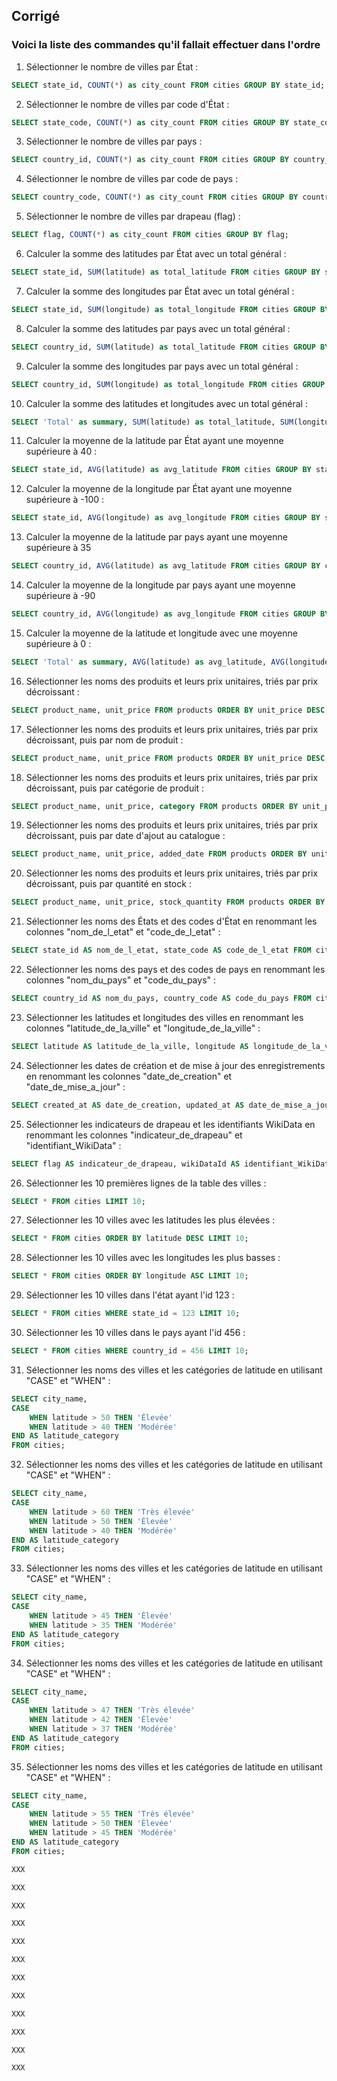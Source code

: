 ## Corrigé

### Voici la liste des commandes qu'il fallait effectuer dans l'ordre

1. Sélectionner le nombre de villes par État :
```sql
SELECT state_id, COUNT(*) as city_count FROM cities GROUP BY state_id;
```

2. Sélectionner le nombre de villes par code d'État :
```sql
SELECT state_code, COUNT(*) as city_count FROM cities GROUP BY state_code;
```

3. Sélectionner le nombre de villes par pays :
```sql
SELECT country_id, COUNT(*) as city_count FROM cities GROUP BY country_id;
```

4. Sélectionner le nombre de villes par code de pays :
```sql
SELECT country_code, COUNT(*) as city_count FROM cities GROUP BY country_code;
```

5. Sélectionner le nombre de villes par drapeau (flag) :
```sql
SELECT flag, COUNT(*) as city_count FROM cities GROUP BY flag;
```

6. Calculer la somme des latitudes par État avec un total général :
```sql
SELECT state_id, SUM(latitude) as total_latitude FROM cities GROUP BY state_id WITH ROLLUP;
```

7. Calculer la somme des longitudes par État avec un total général :
```sql
SELECT state_id, SUM(longitude) as total_longitude FROM cities GROUP BY state_id WITH ROLLUP;
```

8. Calculer la somme des latitudes par pays avec un total général :
```sql
SELECT country_id, SUM(latitude) as total_latitude FROM cities GROUP BY country_id WITH ROLLUP;
```

9. Calculer la somme des longitudes par pays avec un total général :
```sql
SELECT country_id, SUM(longitude) as total_longitude FROM cities GROUP BY country_id WITH ROLLUP; 
```

10. Calculer la somme des latitudes et longitudes avec un total général :
```sql
SELECT 'Total' as summary, SUM(latitude) as total_latitude, SUM(longitude) as total_longitude FROM cities;
```

11. Calculer la moyenne de la latitude par État ayant une moyenne supérieure à 40 :
```sql
SELECT state_id, AVG(latitude) as avg_latitude FROM cities GROUP BY state_id HAVING AVG(latitude) > 40;
```

12. Calculer la moyenne de la longitude par État ayant une moyenne supérieure à -100 :
```sql
SELECT state_id, AVG(longitude) as avg_longitude FROM cities GROUP BY state_id HAVING AVG(longitude) > -100;
```

13. Calculer la moyenne de la latitude par pays ayant une moyenne supérieure à 35
```sql
SELECT country_id, AVG(latitude) as avg_latitude FROM cities GROUP BY country_id HAVING AVG(latitude) > 35;
```

14. Calculer la moyenne de la longitude par pays ayant une moyenne supérieure à -90
```sql
SELECT country_id, AVG(longitude) as avg_longitude FROM cities GROUP BY country_id HAVING AVG(longitude) > -90;
```

15. Calculer la moyenne de la latitude et longitude avec une moyenne supérieure à 0 :
```sql
SELECT 'Total' as summary, AVG(latitude) as avg_latitude, AVG(longitude) as avg_longitude FROM cities HAVING AVG(latitude) > 0;
```

16. Sélectionner les noms des produits et leurs prix unitaires, triés par prix décroissant :
```sql
SELECT product_name, unit_price FROM products ORDER BY unit_price DESC;
```

17. Sélectionner les noms des produits et leurs prix unitaires, triés par prix décroissant, puis par nom de produit :
```sql
SELECT product_name, unit_price FROM products ORDER BY unit_price DESC, product_name;
```

18. Sélectionner les noms des produits et leurs prix unitaires, triés par prix décroissant, puis par catégorie de produit :
```sql
SELECT product_name, unit_price, category FROM products ORDER BY unit_price DESC, category;
```

19. Sélectionner les noms des produits et leurs prix unitaires, triés par prix décroissant, puis par date d'ajout au catalogue :
```sql
SELECT product_name, unit_price, added_date FROM products ORDER BY unit_price DESC, added_date;
```

20. Sélectionner les noms des produits et leurs prix unitaires, triés par prix décroissant, puis par quantité en stock :
```sql
SELECT product_name, unit_price, stock_quantity FROM products ORDER BY unit_price DESC, stock_quantity;
```

21. Sélectionner les noms des États et des codes d'État en renommant les colonnes "nom_de_l_etat" et "code_de_l_etat" :
```sql
SELECT state_id AS nom_de_l_etat, state_code AS code_de_l_etat FROM cities;
```

22. Sélectionner les noms des pays et des codes de pays en renommant les colonnes "nom_du_pays" et "code_du_pays" :
```sql
SELECT country_id AS nom_du_pays, country_code AS code_du_pays FROM cities;
```

23. Sélectionner les latitudes et longitudes des villes en renommant les colonnes "latitude_de_la_ville" et "longitude_de_la_ville" :
```sql
SELECT latitude AS latitude_de_la_ville, longitude AS longitude_de_la_ville FROM cities;
```

24. Sélectionner les dates de création et de mise à jour des enregistrements en renommant les colonnes "date_de_creation" et "date_de_mise_a_jour" :
```sql
SELECT created_at AS date_de_creation, updated_at AS date_de_mise_a_jour FROM cities;
```

25. Sélectionner les indicateurs de drapeau et les identifiants WikiData en renommant les colonnes "indicateur_de_drapeau" et "identifiant_WikiData" :
```sql
SELECT flag AS indicateur_de_drapeau, wikiDataId AS identifiant_WikiData FROM cities;
```

26. Sélectionner les 10 premières lignes de la table des villes :
```sql
SELECT * FROM cities LIMIT 10;
```

27. Sélectionner les 10 villes avec les latitudes les plus élevées :
```sql
SELECT * FROM cities ORDER BY latitude DESC LIMIT 10;
```

28. Sélectionner les 10 villes avec les longitudes les plus basses :
```sql
SELECT * FROM cities ORDER BY longitude ASC LIMIT 10;
```

29. Sélectionner les 10 villes dans l'état ayant l'id 123 :
```sql
SELECT * FROM cities WHERE state_id = 123 LIMIT 10;
```

30. Sélectionner les 10 villes dans le pays ayant l'id 456 :
```sql
SELECT * FROM cities WHERE country_id = 456 LIMIT 10;
```

31. Sélectionner les noms des villes et les catégories de latitude en utilisant "CASE" et "WHEN" :
```sql
SELECT city_name, 
CASE 
    WHEN latitude > 50 THEN 'Élevée'
    WHEN latitude > 40 THEN 'Modérée'
END AS latitude_category
FROM cities;
```

32. Sélectionner les noms des villes et les catégories de latitude en utilisant "CASE" et "WHEN" :
```sql
SELECT city_name, 
CASE 
    WHEN latitude > 60 THEN 'Très élevée'
    WHEN latitude > 50 THEN 'Élevée'
    WHEN latitude > 40 THEN 'Modérée'
END AS latitude_category
FROM cities;
```

33. Sélectionner les noms des villes et les catégories de latitude en utilisant "CASE" et "WHEN" :
```sql
SELECT city_name, 
CASE 
    WHEN latitude > 45 THEN 'Élevée'
    WHEN latitude > 35 THEN 'Modérée'
END AS latitude_category
FROM cities;
```

34. Sélectionner les noms des villes et les catégories de latitude en utilisant "CASE" et "WHEN" :
```sql
SELECT city_name, 
CASE 
    WHEN latitude > 47 THEN 'Très élevée'
    WHEN latitude > 42 THEN 'Élevée'
    WHEN latitude > 37 THEN 'Modérée'
END AS latitude_category
FROM cities;
```

35. Sélectionner les noms des villes et les catégories de latitude en utilisant "CASE" et "WHEN" :
```sql
SELECT city_name, 
CASE 
    WHEN latitude > 55 THEN 'Très élevée'
    WHEN latitude > 50 THEN 'Élevée'
    WHEN latitude > 45 THEN 'Modérée'
END AS latitude_category
FROM cities;
```


```sql
XXX
```


```sql
XXX
```


```sql
XXX
```


```sql
XXX
```


```sql
XXX
```


```sql
XXX
```


```sql
XXX
```


```sql
XXX
```


```sql
XXX
```


```sql
XXX
```


```sql
XXX
```


```sql
XXX
```
